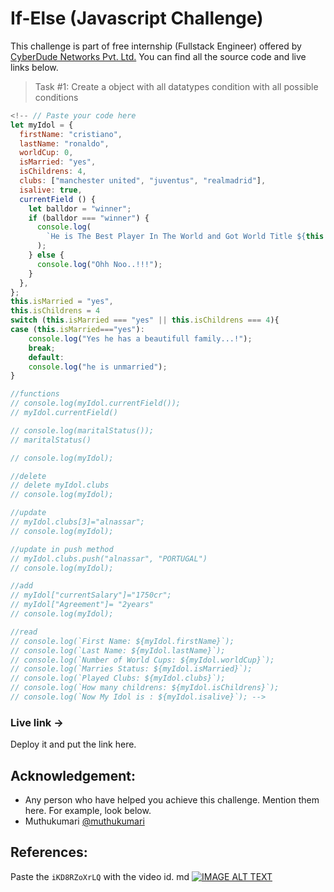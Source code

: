 # If-Else (Javascript Challenge)
This challenge is part of free internship (Fullstack Engineer) offered by [CyberDude Networks Pvt. Ltd.](https://cyberdudenetworks.com) You can find all the source code and live links below.

> Task #1: Create a object with all datatypes condition with all possible conditions

```js
<!-- // Paste your code here
let myIdol = {
  firstName: "cristiano",
  lastName: "ronaldo",
  worldCup: 0,
  isMarried: "yes",
  isChildrens: 4,
  clubs: ["manchester united", "juventus", "realmadrid"],
  isalive: true,
  currentField () {
    let balldor = "winner";
    if (balldor === "winner") {
      console.log(
        `He is The Best Player In The World and Got World Title ${this.firstName} ${this.lastName}...!!!`
      );
    } else {
      console.log("Ohh Noo..!!!");
    }
  },
};
this.isMarried = "yes",
this.isChildrens = 4
switch (this.isMarried === "yes" || this.isChildrens === 4){
case (this.isMarried==="yes"):
    console.log("Yes he has a beautifull family...!");
    break;
    default:
    console.log("he is unmarried");
}

//functions
// console.log(myIdol.currentField());
// myIdol.currentField()

// console.log(maritalStatus());
// maritalStatus()

// console.log(myIdol);

//delete
// delete myIdol.clubs
// console.log(myIdol);

//update
// myIdol.clubs[3]="alnassar";
// console.log(myIdol);

//update in push method
// myIdol.clubs.push("alnassar", "PORTUGAL")
// console.log(myIdol);

//add
// myIdol["currentSalary"]="1750cr";
// myIdol["Agreement"]= "2years"
// console.log(myIdol);

//read
// console.log(`First Name: ${myIdol.firstName}`);
// console.log(`Last Name: ${myIdol.lastName}`);
// console.log(`Number of World Cups: ${myIdol.worldCup}`);
// console.log(`Marries Status: ${myIdol.isMarried}`);
// console.log(`Played Clubs: ${myIdol.clubs}`);
// console.log(`How many childrens: ${myIdol.isChildrens}`);
// console.log(`Now My Idol is : ${myIdol.isalive}`); -->
```


### Live link -> 
Deploy it and put the link here.


## Acknowledgement:
 - Any person who have helped you achieve this challenge. Mention them here. For example, look below.
 - Muthukumari [@muthukumari](https://github.com/muthukumarimoorthi)

## References:

Paste the `iKD8RZoXrLQ` with the video id.
md
[![IMAGE ALT TEXT](https://www.youtube.com/watch?v=iKD8RZoXrLQ)](https://www.youtube.com/watch?v=iKD8RZoXrLQ "js oop object")